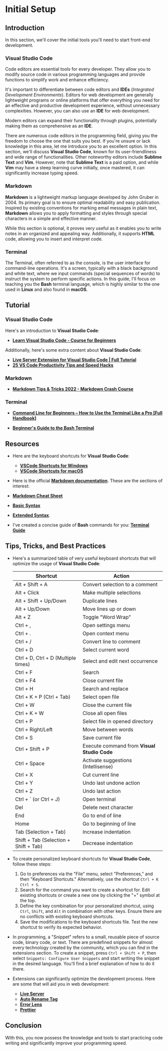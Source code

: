 # Initial Setup

## Introduction

In this section, we'll cover the initial tools you'll need to start front-end development.

### Visual Studio Code

Code editors are essential tools for every developer. They allow you to modify source code in various programming languages and provide functions to simplify work and enhance efficiency.

It's important to differentiate between code editors and **IDEs** (_Integrated Development Environments_). Editors for web development are generally lightweight programs or online platforms that offer everything you need for an effective and productive development experience, without unnecessary complexities. However, you can also use an **IDE** for web development.

Modern editors can expand their functionality through plugins, potentially making them as comprehensive as an **IDE**.

There are numerous code editors in the programming field, giving you the freedom to choose the one that suits you best. If you're unsure or lack knowledge in this area, let me introduce you to an excellent option. In this section, we'll discuss **Visual Studio Code**, known for its user-friendliness and wide range of functionalities. Other noteworthy editors include **Sublime Text** and **Vim**. However, note that **Sublime Text** is a paid option, and while **Vim** may have a steep learning curve initially, once mastered, it can significantly increase typing speed.

### Markdown

**Markdown** is a lightweight markup language developed by John Gruber in 2004. Its primary goal is to ensure optimal readability and easy publication. Inspired by existing conventions for marking email messages in plain text, **Markdown** allows you to apply formatting and styles through special characters in a simple and effective manner.

While this section is optional, it proves very useful as it enables you to write notes in an organized and appealing way. Additionally, it supports **HTML** code, allowing you to insert and interpret code.

### Terminal

The Terminal, often referred to as the console, is the user interface for command-line operations. It's a screen, typically with a black background and white text, where we input commands (special sequences of words) to instruct the system to perform specific actions. In this guide, I'll focus on teaching you the **Bash** terminal language, which is highly similar to the one used in **Linux** and also found in **macOS**.

## Tutorial

### Visual Studio Code

Here's an introduction to **Visual Studio Code**:

-   **[Learn Visual Studio Code - Course for Beginners](https://www.youtube.com/watch?v=yjeHLSrhPao)**

Additionally, here's some extra content about **Visual Studio Code**:

-   **[Live Server Extension for Visual Studio Code | Full Tutorial](https://www.youtube.com/watch?v=_Tl-6HeV0Rc)**
-   **[25 VS Code Productivity Tips and Speed Hacks](https://www.youtube.com/watch?v=ifTF3ags0XI)**

### Markdown

-   **[Markdown Tips & Tricks 2022 - Markdown Crash Course](https://www.youtube.com/watch?v=ftOBvusMHjQ)**

### Terminal

-   **[Command Line for Beginners – How to Use the Terminal Like a Pro [Full Handbook]](https://www.freecodecamp.org/news/command-line-for-beginners/#console)**

-   **[Beginner's Guide to the Bash Terminal](https://www.youtube.com/watch?v=oxuRxtrO2Ag)**

## Resources

-   Here are the keyboard shortcuts for **Visual Studio Code**:

    -   **[VSCode Shortcuts for Windows](https://code.visualstudio.com/shortcuts/keyboard-shortcuts-windows.pdf)**
    -   **[VSCode Shortcuts for macOS](https://code.visualstudio.com/shortcuts/keyboard-shortcuts-macos.pdf)**

-   Here is the official **[Markdown documentation](https://www.markdownguide.org)**. These are the sections of interest:

-   **[Markdown Cheat Sheet](https://www.markdownguide.org/cheat-sheet/)**
-   **[Basic Syntax](https://www.markdownguide.org/basic-syntax/)**
-   **[Extended Syntax](https://www.markdownguide.org/extended-syntax/)**.

-   I've created a concise guide of **Bash** commands for you: **[Terminal Guide](../assets/Bash-en.md)**

## Tips, Tricks, and Best Practices

-   Here's a summarized table of very useful keyboard shortcuts that will optimize the usage of **Visual Studio Code**:

    | Shortcut                              | Action                                      |
    | ------------------------------------- | ------------------------------------------- |
    | Alt + Shift + A                       | Convert selection to a comment              |
    | Alt + Click                           | Make multiple selections                    |
    | Alt + Shift + Up/Down                 | Duplicate lines                             |
    | Alt + Up/Down                         | Move lines up or down                       |
    | Alt + Z                               | Toggle "Word Wrap"                          |
    | Ctrl + ,                              | Open settings menu                          |
    | Ctrl + .                              | Open context menu                           |
    | Ctrl + /                              | Convert line to comment                     |
    | Ctrl + D                              | Select current word                         |
    | Ctrl + D, Ctrl + D (Multiple times)   | Select and edit next occurrence             |
    | Ctrl + F                              | Search                                      |
    | Ctrl + F4                             | Close current file                          |
    | Ctrl + H                              | Search and replace                          |
    | Ctrl + K + P (Ctrl + Tab)             | Select open file                            |
    | Ctrl + W                              | Close the current file                      |
    | Ctrl + K + W                          | Close all open files                        |
    | Ctrl + P                              | Select file in opened directory             |
    | Ctrl + Right/Left                     | Move between words                          |
    | Ctrl + S                              | Save current file                           |
    | Ctrl + Shift + P                      | Execute command from **Visual Studio Code** |
    | Ctrl + Space                          | Activate suggestions (Intellisense)         |
    | Ctrl + X                              | Cut current line                            |
    | Ctrl + Y                              | Undo last undone action                     |
    | Ctrl + Z                              | Undo last action                            |
    | Ctrl + ` (or Ctrl + J)                | Open terminal                               |
    | Del                                   | Delete next character                       |
    | End                                   | Go to end of line                           |
    | Home                                  | Go to beginning of line                     |
    | Tab (Selection + Tab)                 | Increase indentation                        |
    | Shift + Tab (Selection + Shift + Tab) | Decrease indentation                        |

-   To create personalized keyboard shortcuts for **Visual Studio Code**, follow these steps:

    1. Go to preferences via the "File" menu, select "Preferences," and then "Keyboard Shortcuts." Alternatively, use the shortcut `Ctrl + K Ctrl + S`.
    2. Search for the command you want to create a shortcut for. Edit existing shortcuts or create a new one by clicking the "+" symbol at the top.
    3. Define the key combination for your personalized shortcut, using `Ctrl`, `Shift`, and `Alt` in combination with other keys. Ensure there are no conflicts with existing keyboard shortcuts.
    4. Save the modifications to the keyboard shortcuts file. Test the new shortcut to verify its expected behavior.

-   In programming, a "Snippet" refers to a small, reusable piece of source code, binary code, or text. There are predefined snippets for almost every technology created by the community, which you can find in the extensions section. To create a snippet, press `Ctrl + Shift + P`, then select `Snippets: Configure User Snippets` and start writing the snippet in the desired language. You'll find a brief explanation of how to do it there.

-   Extensions can significantly optimize the development process. Here are some that will aid you in web development:

    -   **[Live Server](https://marketplace.visualstudio.com/items?itemName=ritwickdey.LiveServer)**
    -   **[Auto Rename Tag](https://marketplace.visualstudio.com/items?itemName=formulahendry.auto-rename-tag)**
    -   **[Error Lens](https://marketplace.visualstudio.com/items?itemName=usernamehw.errorlens)**
    -   **[Prettier](https://marketplace.visualstudio.com/items?itemName=esbenp.prettier-vscode)**

## Conclusion

With this, you now possess the knowledge and tools to start practicing code writing and significantly improve your programming speed.
